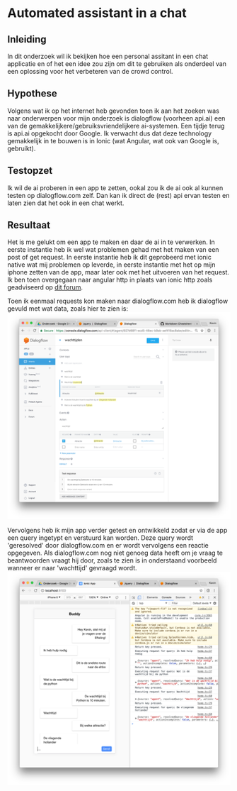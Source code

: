 # Automated assistant in a chat

## Inleiding
In dit onderzoek wil ik bekijken hoe een personal assitant in een chat applicatie en of het een idee zou zijn om dit te gebruiken als onderdeel van een oplossing voor het verbeteren van de crowd control.

## Hypothese
Volgens wat ik op het internet heb gevonden toen ik aan het zoeken was naar onderwerpen voor mijn onderzoek is dialogflow (voorheen api.ai) een van de gemakkelijkere/gebruiksvriendelijkere ai-systemen. Een tijdje terug is api.ai opgekocht door Google. Ik verwacht dus dat deze technology gemakkelijk in te bouwen is in Ionic (wat Angular, wat ook van Google is, gebruikt).

## Testopzet
Ik wil de ai proberen in een app te zetten, ookal zou ik de ai ook al kunnen testen op dialogflow.com zelf. Dan kan ik direct de (rest) api ervan testen en laten zien dat het ook in een chat werkt.

## Resultaat
Het is me gelukt om een app te maken en daar de ai in te verwerken. In eerste instantie heb ik wel wat problemen gehad met het maken van een post of get request. In eerste instantie heb ik dit geprobeerd met ionic native wat mij problemen op leverde, in eerste instantie met het op mijn iphone zetten van de app, maar later ook met het uitvoeren van het request. Ik ben toen overgegaan naar angular http in plaats van ionic http zoals geadviseerd op [dit forum](https://forum.ionicframework.com/t/http-plugin-is-not-installed/94579).

Toen ik eenmaal requests kon maken naar dialogflow.com heb ik dialogflow gevuld met wat data, zoals hier te zien is:
![alt text](https://github.com/BillyJean1/Kevin-Broeren/raw/master/Week%202/PoC%202/images/screenshot2.png "De data in dialogflow")

Vervolgens heb ik mijn app verder getest en ontwikkeld zodat er via de app een query ingetypt en verstuurd kan worden. Deze query wordt 'geresolved' door dialogflow.com en er wordt vervolgens een reactie opgegeven. Als dialogflow.com nog niet genoeg data heeft om je vraag te beantwoorden vraagt hij door, zoals te zien is in onderstaand voorbeeld wanneer er naar 'wachttijd' gevraagd wordt.
![alt text](https://github.com/BillyJean1/Kevin-Broeren/raw/master/Week%202/PoC%202/images/screenshot1.png "De app")
